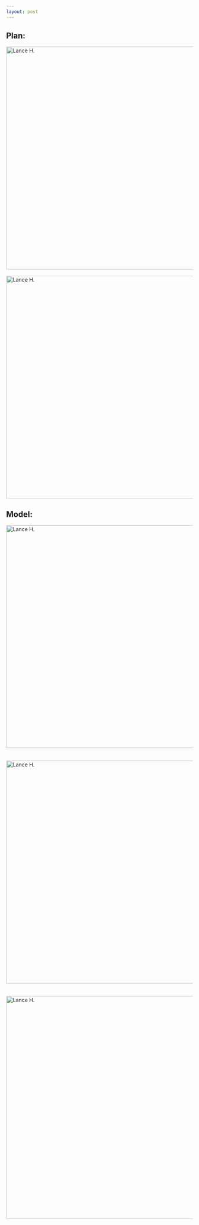 ```yaml
---
layout: post
---
```

## Plan:
<img alt="Lance H." src="https://github.com/LanceHHe/LanceH./blob/master/Page%20Material/1st%20floor.jpg?raw=true" width="600"><br><br>
<img alt="Lance H." src="https://github.com/LanceHHe/LanceH./blob/master/Page%20Material/2nd%20floor.jpg" width="600"><br>

## Model: 
<img alt="Lance H." src="https://github.com/LanceHHe/LanceH./blob/master/Page%20Material/1tp_m1.jpg?raw=true" width="600"><br><br><br>
<img alt="Lance H." src="https://github.com/LanceHHe/LanceH./blob/master/Page%20Material/1tp_m2.jpg?raw=true" width="600"><br><br><br>
<img alt="Lance H." src="https://github.com/LanceHHe/LanceH./blob/master/Page%20Material/1tp_m3.jpg?raw=true" width="600"><br><br><br>
